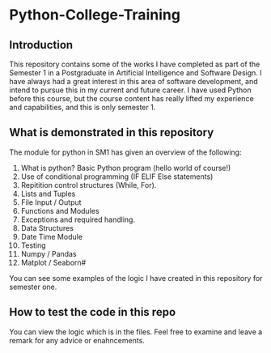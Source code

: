 # Python-College-Training
 
 ## Introduction
 This repository contains some of the works I have completed as part of the Semester 1 in a Postgraduate in Artificial Intelligence and Software Design. I have always had a great interest in this area of software development, and intend to pursue this in my current and future career. I have used Python before this course, but the course content has really lifted my experience and capabilities, and this is only semester 1. 

 ## What is demonstrated in this repository
 The module for python in SM1 has given an overview of the following:
 1. What is python? Basic Python program (hello world of course!)
 2. Use of conditional programming (IF ELIF Else statements)
 3. Repitition control structures (While, For).
 4. Lists and Tuples
 5. File Input / Output
 6. Functions and Modules
 7. Exceptions and required handling.
 8. Data Structures
 9. Date Time Module
 10. Testing
 11. Numpy / Pandas
 12. Matplot / Seaborn#

 You can see some examples of the logic I have created in this repository for semester one.  

 ## How to test the code in this repo
 You can view the logic which is in the files. Feel free to examine and leave a remark for any advice or enahncements. 

 
